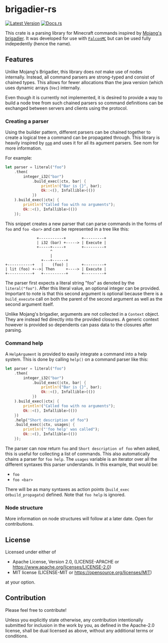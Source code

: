 # brigadier-rs

[![Latest Version](https://img.shields.io/crates/v/brigadier_rs?style=for-the-badge)](https://crates.io/crates/brigadier_rs)
[![Docs.rs](https://img.shields.io/docsrs/brigadier_rs?style=for-the-badge)](https://docs.rs/brigadier_rs/latest/brigadier_rs/)

This crate is a parsing library for Minecraft commands inspired
by [Mojang's brigadier](https://github.com/Mojang/Brigadier). It was developed
for use with [`FalconMC`](https://github.com/FalconMC-Dev/FalconMC) but can
be used fully indepedently (hence the name).

## Features

Unlike Mojang's Brigadier, this library does *not* make use of nodes internally.
Instead, all command parsers are strong-typed and consist of chained types. This
allows for fewer allocations than the java version (which uses dynamic arrays (`Vec`)
internally.

Even though it is currently not implemented, it is desired to provide a way to
build a node tree from such chained parsers so command definitions can be exchanged
between servers and clients using the protocol.

### Creating a parser

Using the builder pattern, different parsers can be chained together to create
a logical tree a command can be propagated through. This library is heavily
inspired by [`nom`](https://crates.io/crates/nom) and uses it for all its agument
parsers. See nom for more information.

For example:

```rust
let parser = literal("foo")
    .then(
        integer_i32("bar")
            .build_exec(|ctx, bar| {
                println!("Bar is {}", bar);
                Ok::<(), Infallible>(())
            })
    ).build_exec(|ctx| {
        println!("Called foo with no arguments");
        Ok::<(), Infallible>(())
    });
```

This snippet creates a new parser that can parse commands in the forms of `foo`
and `foo <bar>` and can be represented in a tree like this:

```ditaa
              +-----------+       +---------+
              | i32 (bar) +-----> | Execute |
              +-----+-----+       +---------+
                    ^
                    |
                +---+------+
+-----------+   |    (foo) |      +---------+
| lit (foo) +-->| Then     +----> | Execute |
+-----------+   +----------+      +---------+
```

The parser first expects a literal string "foo" as denoted by the `literal("foo")`.
After this literal value, an optional integer can be provided. Important to note
is that this second argument is optional because there is a `build_execute`
call on both the parent of the second argument as well as the second argument
itself.

Unlike Mojang's brigadier, arguments are not collected in a `Context` object.
They are instead fed directly into the provided closures. A generic context
however is provided so dependents can pass data to the closures after parsing.

### Command help

A `HelpArgument` is provided to easily integrate a command into a help system.
This is done by calling `help()` on a command parser like this:

```rust
let parser = literal("foo")
    .then(
        integer_i32("bar")
            .build_exec(|ctx, bar| {
                println!("Bar is {}", bar);
                Ok::<(), Infallible>(())
            })
    ).build_exec(|ctx| {
        println!("Called foo with no arguments");
        Ok::<(), Infallible>(())
    })
    .help("Short description of foo")
    .build_exec(|ctx, usages| {
        println!("'foo help' was called");
        Ok::<(), Infallible>(())
    });
```

The parser can now return `foo` and `Short description of foo` when asked,
this is useful for collecting a list of commands. This also automatically chains a parser
for `foo help`. The `usages` variable is an iterator over all the different syntaxes
this parser understands. In this example, that would be:

- `foo`
- `foo <bar>`

There will be as many syntaxes as action points (`build_exec` or`build_propagate`)
defined. Note that `foo help` is ignored.

### Node structure

More information on node structures will follow at a later date.
Open for contributions.

## License

Licensed under either of

* Apache License, Version 2.0, (LICENSE-APACHE or https://www.apache.org/licenses/LICENSE-2.0)
* MIT license (LICENSE-MIT or https://opensource.org/licenses/MIT)

at your option.

## Contribution

Please feel free to contribute!

Unless you explicitly state otherwise, any contribution intentionally submitted
for inclusion in the work by you, as defined in the Apache-2.0 license, shall
be dual licensed as above, without any additional terms or conditions.
